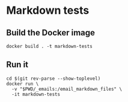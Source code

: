 #  Markdown tests

## Build the Docker image
`docker build . -t markdown-tests`

## Run it
```
cd $(git rev-parse --show-toplevel)
docker run \
  -v "$PWD/_emails:/email_markdown_files" \
  -it markdown-tests
```
